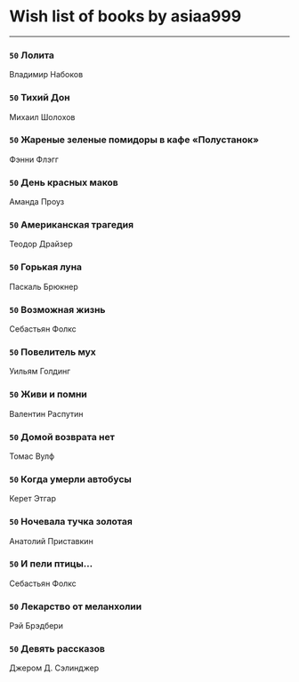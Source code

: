 # Wish list of books by asiaa999
---

### `50` Лолита
Владимир Набоков

### `50` Тихий Дон
Михаил Шолохов

### `50` Жареные зеленые помидоры в кафе «Полустанок»
Фэнни Флэгг

### `50` День красных маков
Аманда Проуз

### `50` Американская трагедия
Теодор Драйзер

### `50` Горькая луна
Паскаль Брюкнер

### `50` Возможная жизнь
Себастьян Фолкс

### `50` Повелитель мух
Уильям Голдинг

### `50` Живи и помни
Валентин  Распутин

### `50` Домой возврата нет
Томас Вулф

### `50` Когда умерли автобусы
Керет Этгар

### `50` Ночевала тучка золотая
Анатолий Приставкин

### `50` И пели птицы...
Себастьян Фолкс

### `50` Лекарство от меланхолии
Рэй Брэдбери

### `50` Девять рассказов
Джером Д. Сэлинджер

